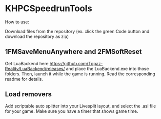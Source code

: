 # KHPCSpeedrunTools

How to use:

Download files from the repository (ex. click the green Code button and download the repository as zip)

## 1FMSaveMenuAnywhere and 2FMSoftReset 
Get LuaBackend here https://github.com/Topaz-Reality/LuaBackend/releases/ and place the LuaBackend.exe into those folders. Then, launch it while the game is running. Read the corresponding readme for details.

## Load removers
Add scriptable auto splitter into your Livesplit layout, and select the .asl file for your game. Make sure you have a timer that shows game time.